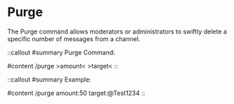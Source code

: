 # Purge

The Purge command allows moderators or administrators to swiftly delete a specific number of messages from a channel.

::callout
#summary
Purge Command:

#content
/purge >amount< >target<
::

::callout
#summary
Example:

#content
/purge amount:50 target:@Test1234
::